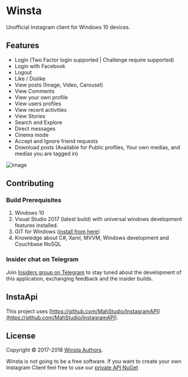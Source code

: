 # Winsta

Unofficial Instagram client for Windows 10 devices.

## Features
- Login (Two Factor login supported | Challenge require supported)
- Login with Facebook
- Logout
- Like / Dislike
- View posts (Image, Video, Carousel)
- View Comments
- View your own profile
- View users profiles
- View recent activities
- View Stories
- Search and Explore
- Direct messages
- Cinema mode
- Accept and Ignore friend requests
- Download posts (Available for Public profiles, Your own medias, and medias you are tagged in)

![image](https://user-images.githubusercontent.com/22152065/41449041-de216aa4-7073-11e8-9deb-89295b9a247c.png)


## Contributing

### Build Prerequisites

1. Windows 10
2. Visual Studio 2017 (latest build) with universal windows development features installed.
3. GIT for Windows ([install from here](http://gitforwindows.org/))
4. Knowledge about C#, Xaml, MVVM, Windows development and Couchbase NoSQL

### Insider chat on Telegram

Join [Insiders group on Telegram](https://t.me/joinchat/DQwGRg9P42TzBSJgGOYoJw) to stay tuned about the development of this application, exchanging feedback and the insider builds.

## InstaApi

This project uses [https://github.com/MahStudio/InstagramAPI](https://github.com/MahStudio/InstagramAPI).

## License
Copyright © 2017-2018 [Winsta Authors](https://github.com/Mahstudio/Winsta/graphs/contributors).

Winsta is not going to be a free software. If you want to create your own Instagram Client feel free to use our [private API NuGet](https://www.nuget.org/packages/InstagramUWPAPI)
